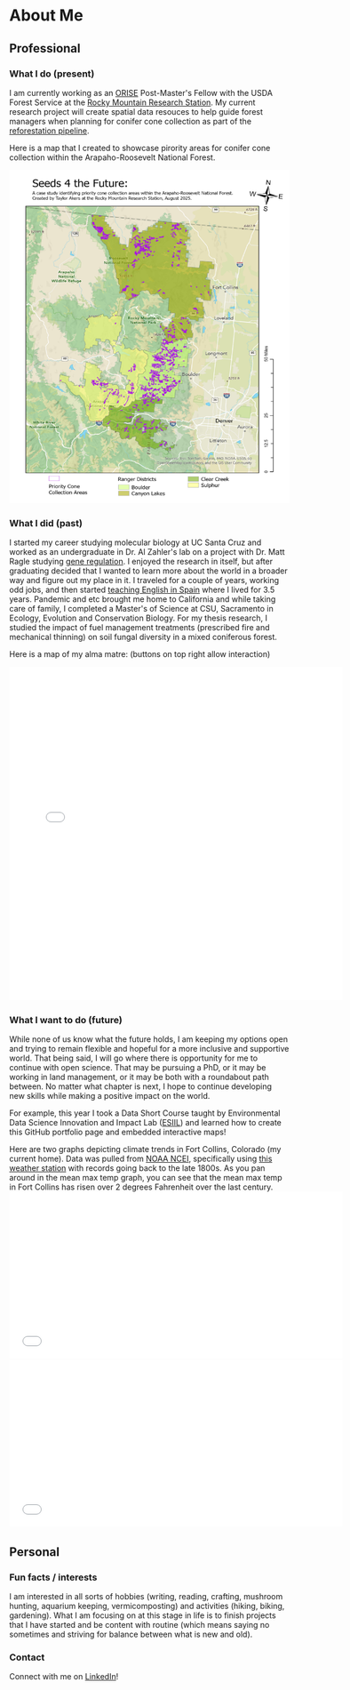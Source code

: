 # About Me

## Professional 

### What I do (present)

I am currently working as an [ORISE](https://orise.orau.gov/) Post-Master's Fellow with the USDA Forest Service at the [Rocky Mountain Research Station](https://research.fs.usda.gov/rmrs).
My current research project will create spatial data resouces to help guide forest managers when planning for conifer cone collection as part of the [reforestation pipeline](https://www.frontiersin.org/journals/forests-and-global-change/articles/10.3389/ffgc.2021.629198/full).

Here is a map that I created to showcase pirority areas for conifer cone collection within the Arapaho-Roosevelt National Forest. 

<img src="img/ARP_map.jpg" width="600" height="600">

### What I did (past)

I started my career studying molecular biology at UC Santa Cruz and worked as an undergraduate in Dr. Al Zahler's lab on a project with Dr. Matt Ragle studying [gene regulation](https://genome.cshlp.org/content/25/7/982.short).
I enjoyed the research in itself, but after graduating decided that I wanted to learn more about the world in a broader way and figure out my place in it.
I traveled for a couple of years, working odd jobs, and then started [teaching English in Spain](https://conversaspain.com/auxiliares-de-conversacion/) where I lived for 3.5 years.
Pandemic and etc brought me home to California and while taking care of family, I completed a Master's of Science at CSU, Sacramento in Ecology, Evolution and Conservation Biology.
For my thesis research, I studied the impact of fuel management treatments (prescribed fire and mechanical thinning) on soil fungal diversity in a mixed coniferous forest.

Here is a map of my alma matre:
(buttons on top right allow interaction) 

<embed type="text/html" src="img/ucsc_map2.html" width="600" height="600">


### What I want to do (future)

While none of us know what the future holds, I am keeping my options open and trying to remain flexible and hopeful for a more inclusive and supportive world.
That being said, I will go where there is opportunity for me to continue with open science.
That may be pursuing a PhD, or it may be working in land management, or it may be both with a roundabout path between.
No matter what chapter is next, I hope to continue developing new skills while making a positive impact on the world. 

For example, this year I took a Data Short Course taught by Environmental Data Science Innovation and Impact Lab ([ESIIL](https://esiil.org/)) and learned how to create this GitHub portfolio page and embedded interactive maps!

Here are two graphs depicting climate trends in Fort Collins, Colorado (my current home). Data was pulled from [NOAA NCEI](https://www.ncei.noaa.gov/access), specifically using [this weather station](https://www.ncdc.noaa.gov/cdo-web/datasets/GHCND/stations/GHCND:USC00053005/detail) with records going back to the late 1800s. As you pan around in the mean max temp graph, you can see that the mean max temp in Fort Collins has risen over 2 degrees Fahrenheit over the last century. 
<embed type="text/html" src="img/FC_ann_TMAX_plot_hv.html" width="600" height="300">
<embed type="text/html" src="img/FC_ann_PCRP_plot_hv.html" width="600" height="300">


## Personal

### Fun facts / interests 

I am interested in all sorts of hobbies (writing, reading, crafting, mushroom hunting, aquarium keeping, vermicomposting) and activities (hiking, biking, gardening).
What I am focusing on at this stage in life is to finish projects that I have started and be content with routine (which means saying no sometimes and striving for balance between what is new and old).

### Contact

Connect with me on [LinkedIn](https://www.linkedin.com/in/taylor-akers-24293667 "Taylor Akers")!



